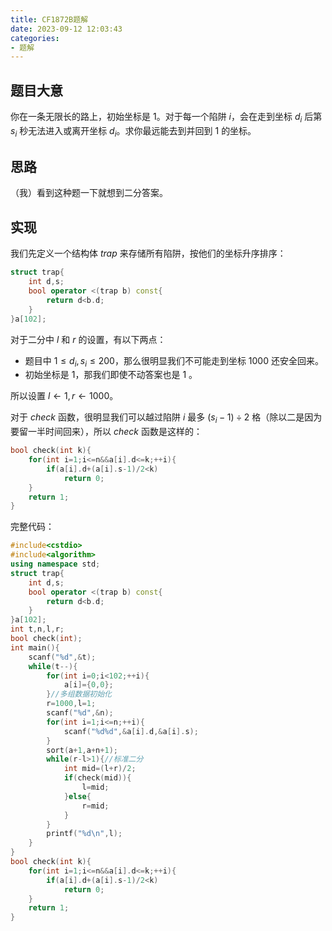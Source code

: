 ```yaml
---
title: CF1872B题解
date: 2023-09-12 12:03:43
categories:
- 题解
---
```


## 题目大意

你在一条无限长的路上，初始坐标是 $1$。对于每一个陷阱 $i$，会在走到坐标 $d_{i}$ 后第 $s_{i}$ 秒无法进入或离开坐标 $d_{i}$。求你最远能去到并回到 $1$ 的坐标。

## 思路

（我）看到这种题一下就想到二分答案。

## 实现

我们先定义一个结构体 $trap$ 来存储所有陷阱，按他们的坐标升序排序：

<!--more-->

```cpp
struct trap{
	int d,s;
	bool operator <(trap b) const{
		return d<b.d;
	}
}a[102];
```

对于二分中 $l$ 和 $r$ 的设置，有以下两点：

- 题目中 $1 \le d_{i},s_{i} \le 200$，那么很明显我们不可能走到坐标 $1000$ 还安全回来。
- 初始坐标是 $1$，那我们即使不动答案也是 $1$ 。

所以设置 $l \gets 1,r \gets 1000$。

对于 $check$ 函数，很明显我们可以越过陷阱 $i$ 最多 $(s_{i}-1)\div2$ 格（除以二是因为要留一半时间回来），所以 $check$ 函数是这样的：


```cpp
bool check(int k){
	for(int i=1;i<=n&&a[i].d<=k;++i){
		if(a[i].d+(a[i].s-1)/2<k)
			return 0;
	}
	return 1;
}
```

完整代码：

```cpp
#include<cstdio>
#include<algorithm>
using namespace std;
struct trap{
	int d,s;
	bool operator <(trap b) const{
		return d<b.d;
	}
}a[102];
int t,n,l,r;
bool check(int);
int main(){
	scanf("%d",&t);
	while(t--){
		for(int i=0;i<102;++i){
			a[i]={0,0};
		}//多组数据初始化
		r=1000,l=1;
		scanf("%d",&n);
		for(int i=1;i<=n;++i){
			scanf("%d%d",&a[i].d,&a[i].s);
		}
		sort(a+1,a+n+1);
		while(r-l>1){//标准二分
			int mid=(l+r)/2;
			if(check(mid)){
				l=mid;
			}else{
				r=mid;
			}
		}
		printf("%d\n",l);
	}
}
bool check(int k){
	for(int i=1;i<=n&&a[i].d<=k;++i){
		if(a[i].d+(a[i].s-1)/2<k)
			return 0;
	}
	return 1;
}
```

